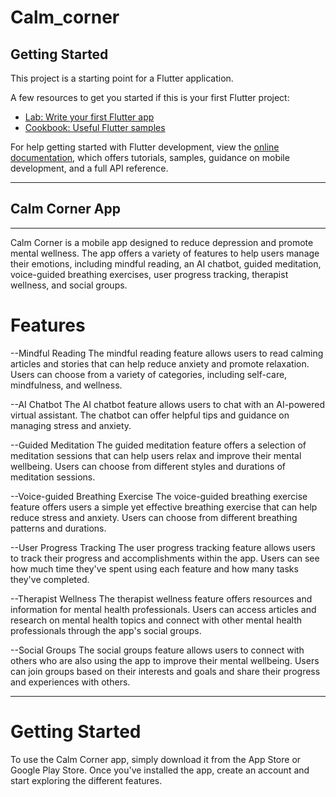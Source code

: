 # Calm_corner
## Getting Started

This project is a starting point for a Flutter application.

A few resources to get you started if this is your first Flutter project:

- [Lab: Write your first Flutter app](https://docs.flutter.dev/get-started/codelab)
- [Cookbook: Useful Flutter samples](https://docs.flutter.dev/cookbook)

For help getting started with Flutter development, view the
[online documentation](https://docs.flutter.dev/), which offers tutorials,
samples, guidance on mobile development, and a full API reference.
________________________________________________________________________________________________________________________________________

## Calm Corner App
________________

Calm Corner is a mobile app designed to reduce depression and promote mental wellness. The app offers a variety of features to help users manage their emotions, including mindful reading, an AI chatbot, guided meditation, voice-guided breathing exercises, user progress tracking, therapist wellness, and social groups.

# Features

--Mindful Reading
The mindful reading feature allows users to read calming articles and stories that can help reduce anxiety and promote relaxation. Users can choose from a variety of categories, including self-care, mindfulness, and wellness.

--AI Chatbot
The AI chatbot feature allows users to chat with an AI-powered virtual assistant. The chatbot can offer helpful tips and guidance on managing stress and anxiety.

--Guided Meditation
The guided meditation feature offers a selection of meditation sessions that can help users relax and improve their mental wellbeing. Users can choose from different styles and durations of meditation sessions.

--Voice-guided Breathing Exercise
The voice-guided breathing exercise feature offers users a simple yet effective breathing exercise that can help reduce stress and anxiety. Users can choose from different breathing patterns and durations.

--User Progress Tracking
The user progress tracking feature allows users to track their progress and accomplishments within the app. Users can see how much time they've spent using each feature and how many tasks they've completed.

--Therapist Wellness
The therapist wellness feature offers resources and information for mental health professionals. Users can access articles and research on mental health topics and connect with other mental health professionals through the app's social groups.

--Social Groups
The social groups feature allows users to connect with others who are also using the app to improve their mental wellbeing. Users can join groups based on their interests and goals and share their progress and experiences with others.
__ _ _ _ _ __________________________________________________________________________________________________ _ _ _ _ _ _

# Getting Started

To use the Calm Corner app, simply download it from the App Store or Google Play Store. Once you've installed the app, create an account and start exploring the different features.

